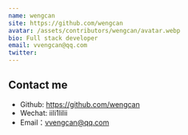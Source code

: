 ```yaml
---
name: wengcan
site: https://github.com/wengcan
avatar: /assets/contributors/wengcan/avatar.webp
bio: Full stack developer
email: vvengcan@qq.com
twitter:
---
```


## Contact me

- Github: <https://github.com/wengcan>
- Wechat: iili1lilii
- Email：vvengcan@qq.com
